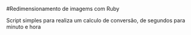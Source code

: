 #Redimensionamento de imagems com Ruby


Script simples para realiza um calculo de conversão, de segundos para minuto e hora